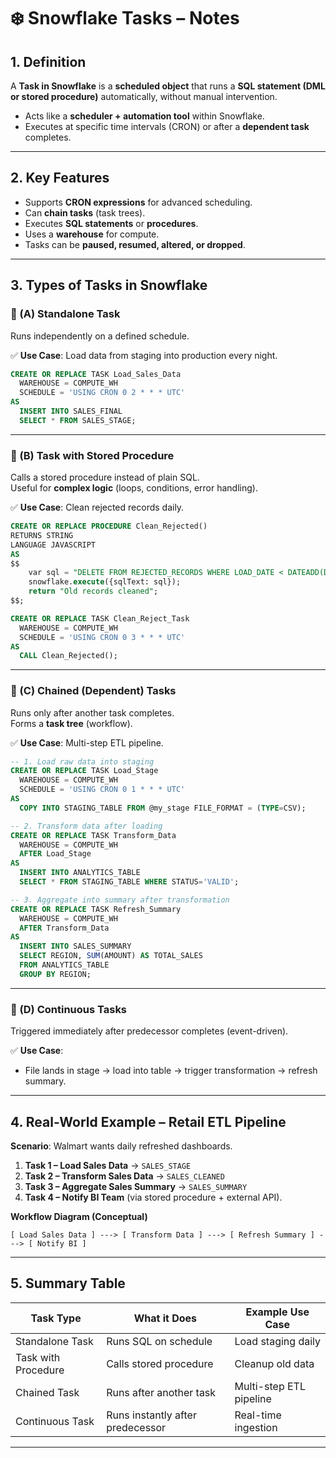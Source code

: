 # ❄️ Snowflake Tasks – Notes

## 1. Definition
A **Task in Snowflake** is a **scheduled object** that runs a **SQL statement (DML or stored procedure)** automatically, without manual intervention.  

- Acts like a **scheduler + automation tool** within Snowflake.  
- Executes at specific time intervals (CRON) or after a **dependent task** completes.  

---

## 2. Key Features
- Supports **CRON expressions** for advanced scheduling.  
- Can **chain tasks** (task trees).  
- Executes **SQL statements** or **procedures**.  
- Uses a **warehouse** for compute.  
- Tasks can be **paused, resumed, altered, or dropped**.

---

## 3. Types of Tasks in Snowflake

### 🔹 (A) Standalone Task
Runs independently on a defined schedule.

✅ **Use Case**: Load data from staging into production every night.

```sql
CREATE OR REPLACE TASK Load_Sales_Data
  WAREHOUSE = COMPUTE_WH
  SCHEDULE = 'USING CRON 0 2 * * * UTC'
AS
  INSERT INTO SALES_FINAL
  SELECT * FROM SALES_STAGE;
```

---

### 🔹 (B) Task with Stored Procedure
Calls a stored procedure instead of plain SQL.  
Useful for **complex logic** (loops, conditions, error handling).  

✅ **Use Case**: Clean rejected records daily.

```sql
CREATE OR REPLACE PROCEDURE Clean_Rejected()
RETURNS STRING
LANGUAGE JAVASCRIPT
AS
$$
    var sql = "DELETE FROM REJECTED_RECORDS WHERE LOAD_DATE < DATEADD(DAY, -30, CURRENT_DATE)";
    snowflake.execute({sqlText: sql});
    return "Old records cleaned";
$$;

CREATE OR REPLACE TASK Clean_Reject_Task
  WAREHOUSE = COMPUTE_WH
  SCHEDULE = 'USING CRON 0 3 * * * UTC'
AS
  CALL Clean_Rejected();
```

---

### 🔹 (C) Chained (Dependent) Tasks
Runs only after another task completes.  
Forms a **task tree** (workflow).  

✅ **Use Case**: Multi-step ETL pipeline.

```sql
-- 1. Load raw data into staging
CREATE OR REPLACE TASK Load_Stage
  WAREHOUSE = COMPUTE_WH
  SCHEDULE = 'USING CRON 0 1 * * * UTC'
AS
  COPY INTO STAGING_TABLE FROM @my_stage FILE_FORMAT = (TYPE=CSV);

-- 2. Transform data after loading
CREATE OR REPLACE TASK Transform_Data
  WAREHOUSE = COMPUTE_WH
  AFTER Load_Stage
AS
  INSERT INTO ANALYTICS_TABLE
  SELECT * FROM STAGING_TABLE WHERE STATUS='VALID';

-- 3. Aggregate into summary after transformation
CREATE OR REPLACE TASK Refresh_Summary
  WAREHOUSE = COMPUTE_WH
  AFTER Transform_Data
AS
  INSERT INTO SALES_SUMMARY
  SELECT REGION, SUM(AMOUNT) AS TOTAL_SALES
  FROM ANALYTICS_TABLE
  GROUP BY REGION;
```

---

### 🔹 (D) Continuous Tasks
Triggered immediately after predecessor completes (event-driven).  

✅ **Use Case**:  
- File lands in stage → load into table → trigger transformation → refresh summary.

---

## 4. Real-World Example – Retail ETL Pipeline
**Scenario**: Walmart wants daily refreshed dashboards.  

1. **Task 1 – Load Sales Data** → `SALES_STAGE`  
2. **Task 2 – Transform Sales Data** → `SALES_CLEANED`  
3. **Task 3 – Aggregate Sales Summary** → `SALES_SUMMARY`  
4. **Task 4 – Notify BI Team** (via stored procedure + external API).  

**Workflow Diagram (Conceptual)**

```
[ Load Sales Data ] ---> [ Transform Data ] ---> [ Refresh Summary ] ---> [ Notify BI ]
```

---

## 5. Summary Table

| Task Type              | What it Does                          | Example Use Case        |
|-------------------------|----------------------------------------|-------------------------|
| Standalone Task         | Runs SQL on schedule                  | Load staging daily      |
| Task with Procedure     | Calls stored procedure                | Cleanup old data        |
| Chained Task            | Runs after another task               | Multi-step ETL pipeline |
| Continuous Task         | Runs instantly after predecessor      | Real-time ingestion     |

---
